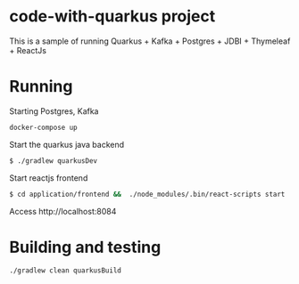 # code-with-quarkus project

This is a sample of running Quarkus + Kafka + Postgres + JDBI + Thymeleaf + ReactJs 

# Running

Starting Postgres, Kafka

```bash
docker-compose up
```

Start the quarkus java backend

```bash
$ ./gradlew quarkusDev
```

Start reactjs frontend

```bash
$ cd application/frontend &&  ./node_modules/.bin/react-scripts start
```

Access http://localhost:8084

# Building and testing 

```
./gradlew clean quarkusBuild
```

